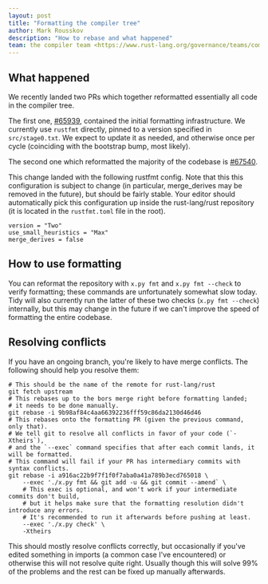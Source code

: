 ```yaml
---
layout: post
title: "Formatting the compiler tree"
author: Mark Rousskov
description: "How to rebase and what happened"
team: the compiler team <https://www.rust-lang.org/governance/teams/compiler>
---
```


## What happened

We recently landed two PRs which together reformatted essentially all code in the compiler tree.

The first one, [#65939], contained the initial formatting infrastructure. We currently use `rustfmt`
directly, pinned to a version specified in `src/stage0.txt`. We expect to update it as needed, and
otherwise once per cycle (coinciding with the bootstrap bump, most likely).

The second one which reformatted the majority of the codebase is [#67540].

This change landed with the following rustfmt config. Note that this this configuration is subject
to change (in particular, merge_derives may be removed in the future), but should be fairly stable.
Your editor should automatically pick this configuration up inside the rust-lang/rust repository (it
is located in the `rustfmt.toml` file in the root).

```
version = "Two"
use_small_heuristics = "Max"
merge_derives = false
```

## How to use formatting

You can reformat the repository with `x.py fmt` and `x.py fmt --check` to verify formatting; these
commands are unfortunately somewhat slow today. Tidy will also currently run the latter of these two
checks (`x.py fmt --check`) internally, but this may change in the future if we can't improve the
speed of formatting the entire codebase.

## Resolving conflicts

If you have an ongoing branch, you're likely to have merge conflicts. The following should help you
resolve them:

```
# This should be the name of the remote for rust-lang/rust
git fetch upstream
# This rebases up to the bors merge right before formatting landed;
# it needs to be done manually.
git rebase -i 9b98af84c4aa66392236fff59c86da2130d46d46
# This rebases onto the formatting PR (given the previous command, only that).
# We tell git to resolve all conflicts in favor of your code (`-Xtheirs`),
# and the `--exec` command specifies that after each commit lands, it will be formatted.
# This command will fail if your PR has intermediary commits with syntax conflicts.
git rebase -i a916ac22b9f7f1f0f7aba0a41a789b3ecd765018 \
    --exec './x.py fmt && git add -u && git commit --amend` \
    # This exec is optional, and won't work if your intermediate commits don't build,
    # but it helps make sure that the formatting resolution didn't introduce any errors.
    # It's recommended to run it afterwards before pushing at least.
    --exec './x.py check' \
    -Xtheirs
```

This should mostly resolve conflicts correctly, but occasionally if you've edited something in
imports (a common case I've encountered) or otherwise this will not resolve quite right. Usually
though this will solve 99% of the problems and the rest can be fixed up manually afterwards.

[#65939]: https://github.com/rust-lang/rust/pull/65939
[#67540]: https://github.com/rust-lang/rust/pull/67540

